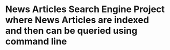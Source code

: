 News Articles Search Engine Project where News Articles are indexed and then can be queried using command line
===========
